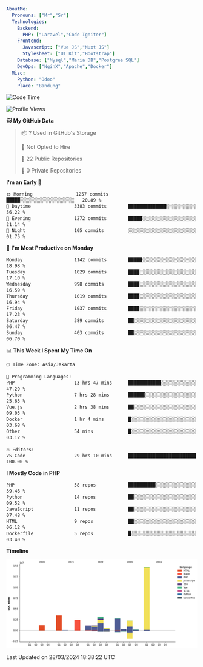 ```yaml
AboutMe:
  Pronouns: ["Mr","Sr"]
  Technologies:
    Backend:
      PHP: ["Laravel","Code Igniter"]
    Frontend:
      Javascript: ["Vue JS","Nuxt JS"]
      Stylesheet: ["UI Kit","Bootstrap"]
    Database: ["Mysql","Maria DB","Postgree SQL"]
    DevOps: ["NginX","Apache","Docker"]
  Misc:
    Python: "Odoo"
    Place: "Bandung"
```

<!--START_SECTION:waka-->
![Code Time](http://img.shields.io/badge/Code%20Time-1%2C318%20hrs%2036%20mins-blue)

![Profile Views](http://img.shields.io/badge/Profile%20Views-0-blue)

**🐱 My GitHub Data** 

> 📦 ? Used in GitHub's Storage 
 > 
> 🚫 Not Opted to Hire
 > 
> 📜 22 Public Repositories 
 > 
> 🔑 0 Private Repositories 
 > 
**I'm an Early 🐤** 

```text
🌞 Morning                1257 commits        █████░░░░░░░░░░░░░░░░░░░░   20.89 % 
🌆 Daytime                3383 commits        ██████████████░░░░░░░░░░░   56.22 % 
🌃 Evening                1272 commits        █████░░░░░░░░░░░░░░░░░░░░   21.14 % 
🌙 Night                  105 commits         ░░░░░░░░░░░░░░░░░░░░░░░░░   01.75 % 
```
📅 **I'm Most Productive on Monday** 

```text
Monday                   1142 commits        █████░░░░░░░░░░░░░░░░░░░░   18.98 % 
Tuesday                  1029 commits        ████░░░░░░░░░░░░░░░░░░░░░   17.10 % 
Wednesday                998 commits         ████░░░░░░░░░░░░░░░░░░░░░   16.59 % 
Thursday                 1019 commits        ████░░░░░░░░░░░░░░░░░░░░░   16.94 % 
Friday                   1037 commits        ████░░░░░░░░░░░░░░░░░░░░░   17.23 % 
Saturday                 389 commits         ██░░░░░░░░░░░░░░░░░░░░░░░   06.47 % 
Sunday                   403 commits         ██░░░░░░░░░░░░░░░░░░░░░░░   06.70 % 
```


📊 **This Week I Spent My Time On** 

```text
🕑︎ Time Zone: Asia/Jakarta

💬 Programming Languages: 
PHP                      13 hrs 47 mins      ████████████░░░░░░░░░░░░░   47.29 % 
Python                   7 hrs 28 mins       ██████░░░░░░░░░░░░░░░░░░░   25.63 % 
Vue.js                   2 hrs 38 mins       ██░░░░░░░░░░░░░░░░░░░░░░░   09.03 % 
Docker                   1 hr 4 mins         █░░░░░░░░░░░░░░░░░░░░░░░░   03.68 % 
Other                    54 mins             █░░░░░░░░░░░░░░░░░░░░░░░░   03.12 % 

🔥 Editors: 
VS Code                  29 hrs 10 mins      █████████████████████████   100.00 % 
```

**I Mostly Code in PHP** 

```text
PHP                      58 repos            ██████████░░░░░░░░░░░░░░░   39.46 % 
Python                   14 repos            ██░░░░░░░░░░░░░░░░░░░░░░░   09.52 % 
JavaScript               11 repos            ██░░░░░░░░░░░░░░░░░░░░░░░   07.48 % 
HTML                     9 repos             ██░░░░░░░░░░░░░░░░░░░░░░░   06.12 % 
Dockerfile               5 repos             █░░░░░░░░░░░░░░░░░░░░░░░░   03.40 % 
```



**Timeline**

![Lines of Code chart](https://raw.githubusercontent.com/vheins/vheins/main/assets/bar_graph.png)


 Last Updated on 28/03/2024 18:38:22 UTC
<!--END_SECTION:waka-->
